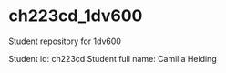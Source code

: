 # ch223cd_1dv600
Student repository for 1dv600

Student id: ch223cd
Student full name: Camilla Heiding

